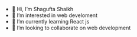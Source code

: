 - 👋 Hi, I’m Shagufta Shaikh
- 👀 I’m interested in web develoment
- 🌱 I’m currently learning React js
- 💞️ I’m looking to collaborate on web development

<!---
Shagufta Shaikh is a ✨ special ✨ repository because its `README.md` (this file) appears on your GitHub profile.
You can click the Preview link to take a look at your changes.
--->
